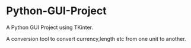 # Python-GUI-Project

A Python GUI Project using TKinter.

A conversion tool to convert currency,length etc from one unit to another.
